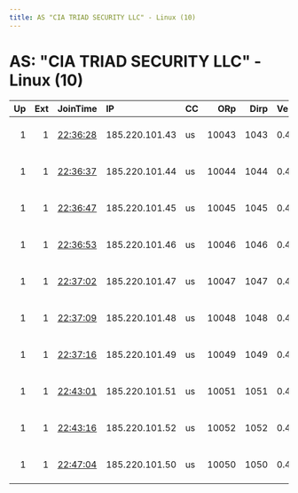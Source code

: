 ```yaml
---
title: AS "CIA TRIAD SECURITY LLC" - Linux (10)
---
```


# AS: "CIA TRIAD SECURITY LLC" - Linux (10)

|   Up |   Ext | JoinTime                                                                                            | IP             | CC   |   ORp |   Dirp | Version   | Contact                   | Nickname      |   eFamMembers |
|-----:|------:|:----------------------------------------------------------------------------------------------------|:---------------|:-----|------:|-------:|:----------|:--------------------------|:--------------|--------------:|
|    1 |     1 | [22:36:28](https://metrics.torproject.org/rs.html#details/829EC1AF85B89A4CD9E10C7271FEFF19A64C4A77) | 185.220.101.43 | us   | 10043 |   1043 | 0.4.5.10  | abuse@for-privacy.net ema | ForPrivacyNET |             1 |
|    1 |     1 | [22:36:37](https://metrics.torproject.org/rs.html#details/4A169C0A14E41F647D009EC49D28A3D11629DAF0) | 185.220.101.44 | us   | 10044 |   1044 | 0.4.5.10  | abuse@for-privacy.net ema | ForPrivacyNET |             1 |
|    1 |     1 | [22:36:47](https://metrics.torproject.org/rs.html#details/F6CA925CDCD1B12F693A4B6EC79EA914DCDC9800) | 185.220.101.45 | us   | 10045 |   1045 | 0.4.5.10  | abuse@for-privacy.net ema | ForPrivacyNET |             1 |
|    1 |     1 | [22:36:53](https://metrics.torproject.org/rs.html#details/C218A910CEF43EF5E4B9FC9F2026A7DA3958D9F4) | 185.220.101.46 | us   | 10046 |   1046 | 0.4.5.10  | abuse@for-privacy.net ema | ForPrivacyNET |             1 |
|    1 |     1 | [22:37:02](https://metrics.torproject.org/rs.html#details/2390B303058F5EC1E1BEAAEECE3AAF2CF97B71F4) | 185.220.101.47 | us   | 10047 |   1047 | 0.4.5.10  | abuse@for-privacy.net ema | ForPrivacyNET |             1 |
|    1 |     1 | [22:37:09](https://metrics.torproject.org/rs.html#details/700656570DF73C4FC4059FEF2F7DE08B2721E409) | 185.220.101.48 | us   | 10048 |   1048 | 0.4.5.10  | abuse@for-privacy.net ema | ForPrivacyNET |             1 |
|    1 |     1 | [22:37:16](https://metrics.torproject.org/rs.html#details/A398080A6A72F828DC4476DE45E28C5892CA1070) | 185.220.101.49 | us   | 10049 |   1049 | 0.4.5.10  | abuse@for-privacy.net ema | ForPrivacyNET |             1 |
|    1 |     1 | [22:43:01](https://metrics.torproject.org/rs.html#details/04749CD6A6BE1C0B14EE63DFD0F13EEB9EFEE8AB) | 185.220.101.51 | us   | 10051 |   1051 | 0.4.5.10  | abuse@for-privacy.net ema | ForPrivacyNET |             1 |
|    1 |     1 | [22:43:16](https://metrics.torproject.org/rs.html#details/C4CE54BF7CF355433FF6E9D80240070F65B6B96E) | 185.220.101.52 | us   | 10052 |   1052 | 0.4.5.10  | abuse@for-privacy.net ema | ForPrivacyNET |             1 |
|    1 |     1 | [22:47:04](https://metrics.torproject.org/rs.html#details/9B070A04BE3C9364C7E0D961BB3569C334663CA0) | 185.220.101.50 | us   | 10050 |   1050 | 0.4.5.10  | abuse@for-privacy.net ema | ForPrivacyNET |             1 |
